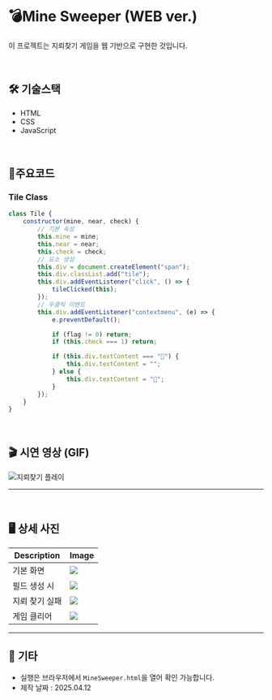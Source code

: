 # 💣Mine Sweeper (WEB ver.) 

이 프로젝트는 지뢰찾기 게임을 웹 기반으로 구현한 것입니다.  

<br>

## 🛠 기술스택
- HTML
- CSS
- JavaScript

<br>

## 📝주요코드
### Tile Class
```js
class Tile {
    constructor(mine, near, check) {
        // 기본 속성
        this.mine = mine;
        this.near = near;
        this.check = check;
        // 요소 생성
        this.div = document.createElement("span");
        this.div.classList.add("tile");
        this.div.addEventListener("click", () => {
            tileClicked(this);
        });
        // 우클릭 이벤트
        this.div.addEventListener("contextmenu", (e) => {
            e.preventDefault();

            if (flag != 0) return;
            if (this.check === 1) return;

            if (this.div.textContent === "🚩") {
                this.div.textContent = "";
            } else {
                this.div.textContent = "🚩";
            }
        });
    }
}
```

<br>

## 🎬 시연 영상 (GIF)

![지뢰찾기 플레이](https://github.com/user-attachments/assets/463060a4-5086-47ee-9bc7-4b38c915c7a5)

---

<br>

## 🖥️ 상세 사진
|Description|Image|
|--|--|
|기본 화면|<img src="https://github.com/user-attachments/assets/ab499d14-be7e-4d54-bc92-f1d146220e48">|  
|필드 생성 시|<img src="https://github.com/user-attachments/assets/3c4cc947-4e91-40b4-b8ca-cf15b3d53f4b">|
|지뢰 찾기 실패|<img src="https://github.com/user-attachments/assets/1738d77d-4e45-40f2-b800-8c9fc6426594">|
|게임 클리어|<img src="https://github.com/user-attachments/assets/5563fb65-e96d-49cb-84e1-b019b2e8f1e2">|

---

## 📂 기타

- 실행은 브라우저에서 `MineSweeper.html`을 열어 확인 가능합니다.
- 제작 날짜 : 2025.04.12
